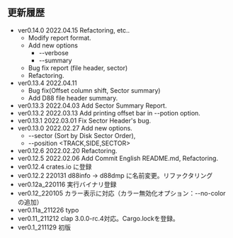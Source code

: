 更新履歴
----------
+ ver0.14.0 2022.04.15 Refactoring, etc..
  + Modify report format.
  + Add new options
    + --verbose
    + --summary
  + Bug fix report (file header, sector)
  + Refactoring.
+ ver0.13.4 2022.04.11  
  + Bug fix(Offset column shift, Sector summary)  
  + Add D88 file header summary.
+ ver0.13.3 2022.04.03 Add Sector Summary Report.
+ ver0.13.2 2022.03.13 Add printing offset bar in --potion option.
+ ver0.13.1 2022.03.01 Fix Sector Header's bug.
+ ver0.13.0 2022.02.27 Add new options.  
  + --sector (Sort by Disk Sector Order),  
  + --position <TRACK,SIDE,SECTOR>
+ ver0.12.6 2022.02.20 Refactoring.
+ ver0.12.5 2022.02.06 Add Commit English README.md, Refactoring.
+ ver0.12.4 crates.io に登録 
+ ver0.12.2 220131 d88info -> d88dmp に名前変更。リファクタリング
+ ver0.12a_220116 実行バイナリ登録
+ ver0.12_220105  カラー表示に対応（カラー無効化オプション：--no-colorの追加）
+ ver0.11a_211226  typo
+ ver0.11_211212  clap 3.0.0-rc.4対応。Cargo.lockを登録。
+ ver0.1_211129  初版

